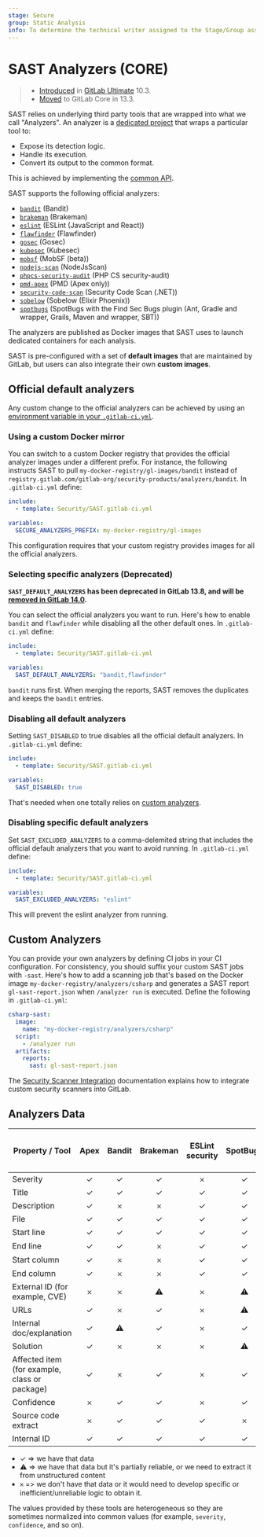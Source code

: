 ```yaml
---
stage: Secure
group: Static Analysis
info: To determine the technical writer assigned to the Stage/Group associated with this page, see https://about.gitlab.com/handbook/engineering/ux/technical-writing/#assignments
---
```


# SAST Analyzers **(CORE)**

> - [Introduced](https://gitlab.com/gitlab-org/gitlab/-/issues/3775) in [GitLab Ultimate](https://about.gitlab.com/pricing/) 10.3.
> - [Moved](https://gitlab.com/groups/gitlab-org/-/epics/2098) to GitLab Core in 13.3.

SAST relies on underlying third party tools that are wrapped into what we call
"Analyzers". An analyzer is a
[dedicated project](https://gitlab.com/gitlab-org/security-products/analyzers)
that wraps a particular tool to:

- Expose its detection logic.
- Handle its execution.
- Convert its output to the common format.

This is achieved by implementing the [common API](https://gitlab.com/gitlab-org/security-products/analyzers/common).

SAST supports the following official analyzers:

- [`bandit`](https://gitlab.com/gitlab-org/security-products/analyzers/bandit) (Bandit)
- [`brakeman`](https://gitlab.com/gitlab-org/security-products/analyzers/brakeman) (Brakeman)
- [`eslint`](https://gitlab.com/gitlab-org/security-products/analyzers/eslint) (ESLint (JavaScript and React))
- [`flawfinder`](https://gitlab.com/gitlab-org/security-products/analyzers/flawfinder) (Flawfinder)
- [`gosec`](https://gitlab.com/gitlab-org/security-products/analyzers/gosec) (Gosec)
- [`kubesec`](https://gitlab.com/gitlab-org/security-products/analyzers/kubesec) (Kubesec)
- [`mobsf`](https://gitlab.com/gitlab-org/security-products/analyzers/mobsf) (MobSF (beta))
- [`nodejs-scan`](https://gitlab.com/gitlab-org/security-products/analyzers/nodejs-scan) (NodeJsScan)
- [`phpcs-security-audit`](https://gitlab.com/gitlab-org/security-products/analyzers/phpcs-security-audit) (PHP CS security-audit)
- [`pmd-apex`](https://gitlab.com/gitlab-org/security-products/analyzers/pmd-apex) (PMD (Apex only))
- [`security-code-scan`](https://gitlab.com/gitlab-org/security-products/analyzers/security-code-scan) (Security Code Scan (.NET))
- [`sobelow`](https://gitlab.com/gitlab-org/security-products/analyzers/sobelow) (Sobelow (Elixir Phoenix))
- [`spotbugs`](https://gitlab.com/gitlab-org/security-products/analyzers/spotbugs) (SpotBugs with the Find Sec Bugs plugin (Ant, Gradle and wrapper, Grails, Maven and wrapper, SBT))

The analyzers are published as Docker images that SAST uses to launch
dedicated containers for each analysis.

SAST is pre-configured with a set of **default images** that are maintained by
GitLab, but users can also integrate their own **custom images**.

## Official default analyzers

Any custom change to the official analyzers can be achieved by using an
[environment variable in your `.gitlab-ci.yml`](index.md#customizing-the-sast-settings).

### Using a custom Docker mirror

You can switch to a custom Docker registry that provides the official analyzer
images under a different prefix. For instance, the following instructs
SAST to pull `my-docker-registry/gl-images/bandit`
instead of `registry.gitlab.com/gitlab-org/security-products/analyzers/bandit`.
In `.gitlab-ci.yml` define:

```yaml
include:
  - template: Security/SAST.gitlab-ci.yml

variables:
  SECURE_ANALYZERS_PREFIX: my-docker-registry/gl-images
```

This configuration requires that your custom registry provides images for all
the official analyzers.

### Selecting specific analyzers (Deprecated)

**`SAST_DEFAULT_ANALYZERS` has been deprecated in GitLab 13.8, and will be [removed in GitLab 14.0](https://gitlab.com/gitlab-org/gitlab/-/issues/290777).**

You can select the official analyzers you want to run. Here's how to enable
`bandit` and `flawfinder` while disabling all the other default ones.
In `.gitlab-ci.yml` define:

```yaml
include:
  - template: Security/SAST.gitlab-ci.yml

variables:
  SAST_DEFAULT_ANALYZERS: "bandit,flawfinder"
```

`bandit` runs first. When merging the reports, SAST
removes the duplicates and keeps the `bandit` entries.

### Disabling all default analyzers

Setting `SAST_DISABLED` to true disables all the official
default analyzers. In `.gitlab-ci.yml` define:

```yaml
include:
  - template: Security/SAST.gitlab-ci.yml

variables:
  SAST_DISABLED: true
```

That's needed when one totally relies on [custom analyzers](#custom-analyzers).

### Disabling specific default analyzers

Set `SAST_EXCLUDED_ANALYZERS` to a comma-delemited string that includes the official
default analyzers that you want to avoid running. In `.gitlab-ci.yml` define:

```yaml
include:
  - template: Security/SAST.gitlab-ci.yml

variables:
  SAST_EXCLUDED_ANALYZERS: "eslint"
```

This will prevent the eslint analyzer from running.

## Custom Analyzers

You can provide your own analyzers by
defining CI jobs in your CI configuration. For consistency, you should suffix your custom
SAST jobs with `-sast`. Here's how to add a scanning job that's based on the
Docker image `my-docker-registry/analyzers/csharp` and generates a SAST report
`gl-sast-report.json` when `/analyzer run` is executed. Define the following in
`.gitlab-ci.yml`:

```yaml
csharp-sast:
  image:
    name: "my-docker-registry/analyzers/csharp"
  script:
    - /analyzer run
  artifacts:
    reports:
      sast: gl-sast-report.json
```

The [Security Scanner Integration](../../../development/integrations/secure.md) documentation explains how to integrate custom security scanners into GitLab.

## Analyzers Data

| Property / Tool                         | Apex                 | Bandit               | Brakeman             | ESLint security      | SpotBugs             | Flawfinder           | Gosec                | Kubesec Scanner      | MobSF                | NodeJsScan           | PHP CS Security Audit   | Security code Scan (.NET)   | Sobelow            |
| --------------------------------------- | :------------------: | :------------------: | :------------------: | :------------------: | :------------------: | :------------------: | :------------------: | :------------------: | :------------------: | :------------------: | :---------------------: | :-------------------------: | :----------------: |
| Severity                                | ✓                    | ✓                    | ✓                    | 𐄂                    | ✓                    | ✓                    | ✓                    | ✓                    | ✓                    | ✓                    | ✓                       | 𐄂                           | 𐄂                  |
| Title                                   | ✓                    | ✓                    | ✓                    | ✓                    | ✓                    | ✓                    | ✓                    | ✓                    | ✓                    | ✓                    | ✓                       | ✓                           | ✓                  |
| Description                             | ✓                    | 𐄂                    | 𐄂                    | ✓                    | ✓                    | 𐄂                    | 𐄂                    | ✓                    | ✓                    | ✓                    | 𐄂                       | 𐄂                           | ✓                  |
| File                                    | ✓                    | ✓                    | ✓                    | ✓                    | ✓                    | ✓                    | ✓                    | ✓                    | ✓                    | ✓                    | ✓                       | ✓                           | ✓                  |
| Start line                              | ✓                    | ✓                    | ✓                    | ✓                    | ✓                    | ✓                    | ✓                    | 𐄂                    | ✓                    | ✓                    | ✓                       | ✓                           | ✓                  |
| End line                                | ✓                    | ✓                    | 𐄂                    | ✓                    | ✓                    | 𐄂                    | 𐄂                    | 𐄂                    | 𐄂                    | 𐄂                    | 𐄂                       | 𐄂                           | 𐄂                  |
| Start column                            | ✓                    | 𐄂                    | 𐄂                    | ✓                    | ✓                    | ✓                    | ✓                    | 𐄂                    | 𐄂                    | 𐄂                    | ✓                       | ✓                           | 𐄂                  |
| End column                              | ✓                    | 𐄂                    | 𐄂                    | ✓                    | ✓                    | 𐄂                    | 𐄂                    | 𐄂                    | 𐄂                    | 𐄂                    | 𐄂                       | 𐄂                           | 𐄂                  |
| External ID (for example, CVE)                  | 𐄂                    | 𐄂                    | ⚠                    | 𐄂                    | ⚠                    | ✓                    | 𐄂                    | 𐄂                    | 𐄂                    | 𐄂                    | 𐄂                       | 𐄂                           | 𐄂                  |
| URLs                                    | ✓                    | 𐄂                    | ✓                    | 𐄂                    | ⚠                    | 𐄂                    | ⚠                    | 𐄂                    | 𐄂                    | 𐄂                    | 𐄂                       | 𐄂                           | 𐄂                  |
| Internal doc/explanation                | ✓                    | ⚠                    | ✓                    | 𐄂                    | ✓                    | 𐄂                    | 𐄂                    | 𐄂                    | 𐄂                    | 𐄂                    | 𐄂                       | 𐄂                           | ✓                  |
| Solution                                | ✓                    | 𐄂                    | 𐄂                    | 𐄂                    | ⚠                    | ✓                    | 𐄂                    | 𐄂                    | 𐄂                    | 𐄂                    | 𐄂                       | 𐄂                           | 𐄂                  |
| Affected item (for example, class or package)   | ✓                    | 𐄂                    | ✓                    | 𐄂                    | ✓                    | ✓                    | 𐄂                    | ✓                    | 𐄂                    | 𐄂                    | 𐄂                       | 𐄂                           | 𐄂                  |
| Confidence                              | 𐄂                    | ✓                    | ✓                    | 𐄂                    | ✓                    | x                    | ✓                    | ✓                    | 𐄂                    | 𐄂                    | 𐄂                       | 𐄂                           | ✓                  |
| Source code extract                     | 𐄂                    | ✓                    | ✓                    | ✓                    | 𐄂                    | ✓                    | ✓                    | 𐄂                    | 𐄂                    | 𐄂                    | 𐄂                       | 𐄂                           | 𐄂                  |
| Internal ID                             | ✓                    | ✓                    | ✓                    | ✓                    | ✓                    | ✓                    | ✓                    | 𐄂                    | 𐄂                    | 𐄂                    | ✓                       | ✓                           | ✓                  |

- ✓ => we have that data
- ⚠ => we have that data but it's partially reliable, or we need to extract it from unstructured content
- 𐄂 => we don't have that data or it would need to develop specific or inefficient/unreliable logic to obtain it.

The values provided by these tools are heterogeneous so they are sometimes
normalized into common values (for example, `severity`, `confidence`, and so on).

